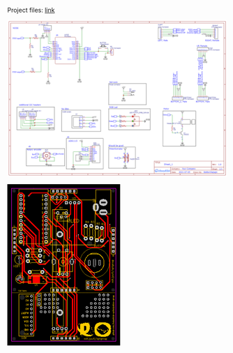 Project files: [link](https://oshwlab.com/amznit/physical_interface_v1-0#P2)

![Schematic](schematic_v1.png)

![pcb](pcb_v1.png)